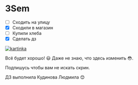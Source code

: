 # 3Sem

* [ ] Сходить на улицу
* [x] Сходили в магазин 
* [ ] Купили хлеба
* [x] Сделать дз

[![kartinka](https://kot-pes.com/wp-content/uploads/2016/09/image6-3.jpeg)](https://www.youtube.com/watch?v=zghOwqt4v3c)

Всё будет хорошо! :smiley:
Даже не знаю, что здесь изменить :flushed:. 

Подпишусь чтобы вам не искать скрин.

ДЗ выполнила Кудинова Людмила :blush:
